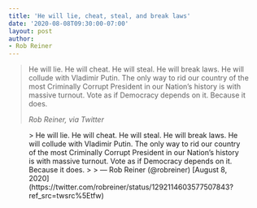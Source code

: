 ```yaml
---
title: 'He will lie, cheat, steal, and break laws'
date: '2020-08-08T09:30:00-07:00'
layout: post
author:
- Rob Reiner
---
```


> He will lie. He will cheat. He will steal. He will break laws. He will collude with Vladimir Putin. The only way to rid our country of the most Criminally Corrupt President in our Nation’s history is with massive turnout. Vote as if Democracy depends on it. Because it does.
>
> <cite>Rob Reiner, via Twitter</cite>

<figure class="wp-block-embed is-type-rich is-provider-twitter wp-block-embed-twitter"><div class="wp-block-embed__wrapper">> He will lie. He will cheat. He will steal. He will break laws. He will collude with Vladimir Putin. The only way to rid our country of the most Criminally Corrupt President in our Nation’s history is with massive turnout. Vote as if Democracy depends on it. Because it does.
>
> — Rob Reiner (@robreiner) [August 8, 2020](https://twitter.com/robreiner/status/1292114603577507843?ref_src=twsrc%5Etfw)

<script async="" charset="utf-8" src="https://platform.twitter.com/widgets.js"></script></div></figure>
